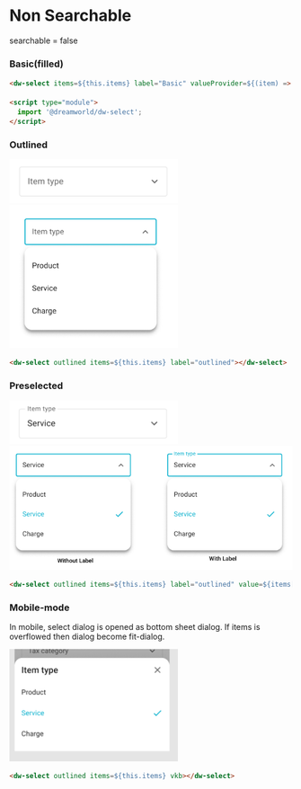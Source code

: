 # Non Searchable

searchable = false

### Basic(filled)

```html
<dw-select items=${this.items} label="Basic" valueProvider=${(item) => item.value}></dw-select>

<script type="module">
  import '@dreamworld/dw-select';
</script>
```

### Outlined

<img src="../images/non-searchable-outlined.png" width="300px"><br>
<img src="../images/non-searchable.png" width="300px">

```html
<dw-select outlined items=${this.items} label="outlined"></dw-select>
```

### Preselected

<img src="../images/non-searchable-prefilled.png" width="300px"><br>
<img src="../images/non-searchable-with-label.png" width="600px">

```html
<dw-select outlined items=${this.items} label="outlined" value=${items[0].value} valueProvider=${(item) => item.value}></dw-select>
```

### Mobile-mode

In mobile, select dialog is opened as bottom sheet dialog. If items is overflowed then dialog become fit-dialog.

<img src="../images/non-searchable-mobile.png" width="300px"><br>

```html
<dw-select outlined items=${this.items} vkb></dw-select>
```